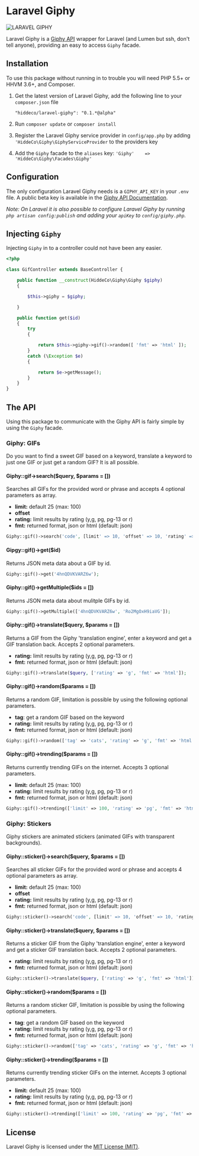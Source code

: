 Laravel Giphy
=============
![LARAVEL GIPHY](https://media4.giphy.com/media/ES4Vcv8zWfIt2/giphy.gif)

Laravel Giphy is a [Giphy API](https://api.giphy.com) wrapper for Laravel (and Lumen but ssh, don't tell anyone), providing an easy to access `Giphy` facade.

## Installation
To use this package without running in to trouble you will need PHP 5.5+ or HHVM 3.6+, and Composer.

1. Get the latest version of Laravel Giphy, add the following line to your `composer.json` file

	````"hiddeco/laravel-giphy": "0.1.*@alpha"````

2. Run `composer update` or `composer install`

3. Register the Laravel Giphy service provider in `config/app.php` by adding
`'HiddeCo\Giphy\GiphyServiceProvider` to the providers key

4. Add the `Giphy` facade to the `aliases` key: `'Giphy'	=> 'HiddeCo\Giphy\Facades\Giphy'`

## Configuration
The only configuration Laravel Giphy needs is a `GIPHY_API_KEY` in your `.env` file. A public beta key is available in the [Giphy API Documentation](https://github.com/giphy/GiphyAPI).

*Note: On Laravel it is also possible to configure Laravel Giphy by running `php artisan config:publish` and adding your `apiKey` to `config/giphy.php`.*

## Injecting `Giphy`
Injecting `Giphy` in to a controller could not have been any easier.

````php
<?php

class GifController extends BaseController {

	public function __construct(HiddeCo\Giphy\Giphy $giphy)
    {

		$this->giphy = $giphy;

	}

  	public function get($id)
   	{
		try
		{

			return $this->giphy->gif()->random([ 'fmt' => 'html' ]);
		}
		catch (\Exception $e)
		{

			return $e->getMessage();
		}
    }
}
````

## The API
Using this package to communicate with the Giphy API is fairly simple by using the `Giphy` facade.

### Giphy: GIFs
Do you want to find a sweet GIF based on a keyword, translate a keyword to just one GIF or just get a random GIF? It is all possible.

#### Giphy::gif->search($query, $params = [])
Searches all GIFs for the provided word or phrase and accepts 4 optional parameters as array.
- **limit:** default 25 (max: 100)
- **offset**
- **rating:** limit results by rating (y,g, pg, pg-13 or r)
- **fmt:** returned format, json or html (default: json)
````php
Giphy::gif()->search('code', [limit' => 10, 'offset' => 10, 'rating' => 'g', 'fmt' => 'html']);
````

#### Gipgy::gif()->get($id)
Returns JSON meta data about a GIF by id.
````php
Giphy::gif()->get('4hnQDVKVARZ6w');
````

#### Giphy::gif()->getMultiple($ids = [])
Returns JSON meta data about mulitple GIFs by id.
````php
Giphy::gif()->getMultiple(['4hnQDVKVARZ6w', 'Ro2MgOxH9iaVG']);
````

#### Giphy::gif()->translate($query, $params = [])
Returns a GIF from the Giphy 'translation engine', enter a keyword and get a GIF translation back. Accepts 2 optional parameters.
- **rating:** limit results by rating (y,g, pg, pg-13 or r)
- **fmt:** returned format, json or html (default: json)
````php
Giphy::gif()->translate($query, ['rating' => 'g', 'fmt' => 'html']);
````

#### Giphy::gif()->random($params = [])
Returns a random GIF, limitation is possible by using the following optional parameters.
- **tag**: get a random GIF based on the keyword
- **rating:** limit results by rating (y,g, pg, pg-13 or r)
- **fmt:** returned format, json or html (default: json)

````php
Giphy::gif()->random(['tag' => 'cats', 'rating' => 'g', 'fmt' => 'html']);
````

#### Giphy::gif()->trending($params = [])
Returns currently trending GIFs on the internet. Accepts 3 optional parameters.
- **limit:** default 25 (max: 100)
- **rating:** limit results by rating (y,g, pg, pg-13 or r)
- **fmt:** returned format, json or html (default: json)

````php
Giphy::gif()->trending(['limit' => 100, 'rating' => 'pg', 'fmt' => 'html');
````

### Giphy: Stickers
Giphy stickers are animated stickers (animated GIFs with transparent backgrounds).

#### Giphy::sticker()->search($query, $params = [])
Searches all sticker GIFs for the provided word or phrase and accepts 4 optional parameters as array.
- **limit:** default 25 (max: 100)
- **offset**
- **rating:** limit results by rating (y,g, pg, pg-13 or r)
- **fmt:** returned format, json or html (default: json)
````php
Giphy::sticker()->search('code', [limit' => 10, 'offset' => 10, 'rating' => 'g', 'fmt' => 'html']);
````

#### Giphy::sticker()->translate($query, $params = [])
Returns a sticker GIF from the Giphy 'translation engine', enter a keyword and get a sticker GIF translation back. Accepts 2 optional parameters.
- **rating:** limit results by rating (y,g, pg, pg-13 or r)
- **fmt:** returned format, json or html (default: json)
````php
Giphy::sticker()->translate($query, ['rating' => 'g', 'fmt' => 'html']);
````

#### Giphy::sticker()->random($params = [])
Returns a random sticker GIF, limitation is possible by using the following optional parameters.
- **tag**: get a random GIF based on the keyword
- **rating:** limit results by rating (y,g, pg, pg-13 or r)
- **fmt:** returned format, json or html (default: json)

````php
Giphy::sticker()->random(['tag' => 'cats', 'rating' => 'g', 'fmt' => 'html]);
````

#### Giphy::sticker()->trending($params = [])
Returns currently trending sticker GIFs on the internet. Accepts 3 optional parameters.
- **limit:** default 25 (max: 100)
- **rating:** limit results by rating (y,g, pg, pg-13 or r)
- **fmt:** returned format, json or html (default: json)

````php
Giphy::sticker()->trending(['limit' => 100, 'rating' => 'pg', 'fmt' => 'html']);
````

## License
Laravel Giphy is licensed under the [MIT License (MIT)](https://github.com/hiddeco/laravel-giphy/blob/master/LICENSE).
